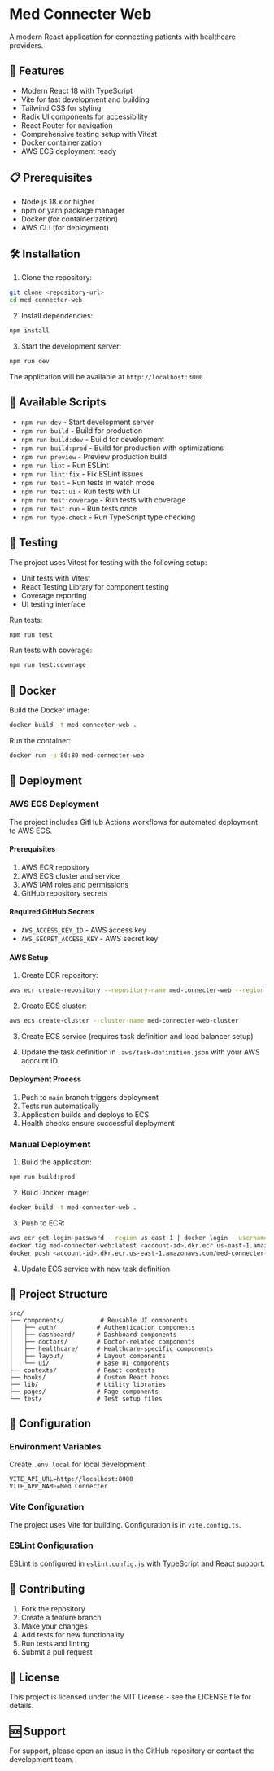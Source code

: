 # Med Connecter Web

A modern React application for connecting patients with healthcare providers.

## 🚀 Features

- Modern React 18 with TypeScript
- Vite for fast development and building
- Tailwind CSS for styling
- Radix UI components for accessibility
- React Router for navigation
- Comprehensive testing setup with Vitest
- Docker containerization
- AWS ECS deployment ready

## 📋 Prerequisites

- Node.js 18.x or higher
- npm or yarn package manager
- Docker (for containerization)
- AWS CLI (for deployment)

## 🛠️ Installation

1. Clone the repository:
```bash
git clone <repository-url>
cd med-connecter-web
```

2. Install dependencies:
```bash
npm install
```

3. Start the development server:
```bash
npm run dev
```

The application will be available at `http://localhost:3000`

## 📜 Available Scripts

- `npm run dev` - Start development server
- `npm run build` - Build for production
- `npm run build:dev` - Build for development
- `npm run build:prod` - Build for production with optimizations
- `npm run preview` - Preview production build
- `npm run lint` - Run ESLint
- `npm run lint:fix` - Fix ESLint issues
- `npm run test` - Run tests in watch mode
- `npm run test:ui` - Run tests with UI
- `npm run test:coverage` - Run tests with coverage
- `npm run test:run` - Run tests once
- `npm run type-check` - Run TypeScript type checking

## 🧪 Testing

The project uses Vitest for testing with the following setup:

- Unit tests with Vitest
- React Testing Library for component testing
- Coverage reporting
- UI testing interface

Run tests:
```bash
npm run test
```

Run tests with coverage:
```bash
npm run test:coverage
```

## 🐳 Docker

Build the Docker image:
```bash
docker build -t med-connecter-web .
```

Run the container:
```bash
docker run -p 80:80 med-connecter-web
```

## 🚀 Deployment

### AWS ECS Deployment

The project includes GitHub Actions workflows for automated deployment to AWS ECS.

#### Prerequisites

1. AWS ECR repository
2. AWS ECS cluster and service
3. AWS IAM roles and permissions
4. GitHub repository secrets

#### Required GitHub Secrets

- `AWS_ACCESS_KEY_ID` - AWS access key
- `AWS_SECRET_ACCESS_KEY` - AWS secret key

#### AWS Setup

1. Create ECR repository:
```bash
aws ecr create-repository --repository-name med-connecter-web --region us-east-1
```

2. Create ECS cluster:
```bash
aws ecs create-cluster --cluster-name med-connecter-web-cluster
```

3. Create ECS service (requires task definition and load balancer setup)

4. Update the task definition in `.aws/task-definition.json` with your AWS account ID

#### Deployment Process

1. Push to `main` branch triggers deployment
2. Tests run automatically
3. Application builds and deploys to ECS
4. Health checks ensure successful deployment

### Manual Deployment

1. Build the application:
```bash
npm run build:prod
```

2. Build Docker image:
```bash
docker build -t med-connecter-web .
```

3. Push to ECR:
```bash
aws ecr get-login-password --region us-east-1 | docker login --username AWS --password-stdin <account-id>.dkr.ecr.us-east-1.amazonaws.com
docker tag med-connecter-web:latest <account-id>.dkr.ecr.us-east-1.amazonaws.com/med-connecter-web:latest
docker push <account-id>.dkr.ecr.us-east-1.amazonaws.com/med-connecter-web:latest
```

4. Update ECS service with new task definition

## 📁 Project Structure

```
src/
├── components/          # Reusable UI components
│   ├── auth/           # Authentication components
│   ├── dashboard/      # Dashboard components
│   ├── doctors/        # Doctor-related components
│   ├── healthcare/     # Healthcare-specific components
│   ├── layout/         # Layout components
│   └── ui/             # Base UI components
├── contexts/           # React contexts
├── hooks/              # Custom React hooks
├── lib/                # Utility libraries
├── pages/              # Page components
└── test/               # Test setup files
```

## 🔧 Configuration

### Environment Variables

Create `.env.local` for local development:

```env
VITE_API_URL=http://localhost:8080
VITE_APP_NAME=Med Connecter
```

### Vite Configuration

The project uses Vite for building. Configuration is in `vite.config.ts`.

### ESLint Configuration

ESLint is configured in `eslint.config.js` with TypeScript and React support.

## 🤝 Contributing

1. Fork the repository
2. Create a feature branch
3. Make your changes
4. Add tests for new functionality
5. Run tests and linting
6. Submit a pull request

## 📄 License

This project is licensed under the MIT License - see the LICENSE file for details.

## 🆘 Support

For support, please open an issue in the GitHub repository or contact the development team.
